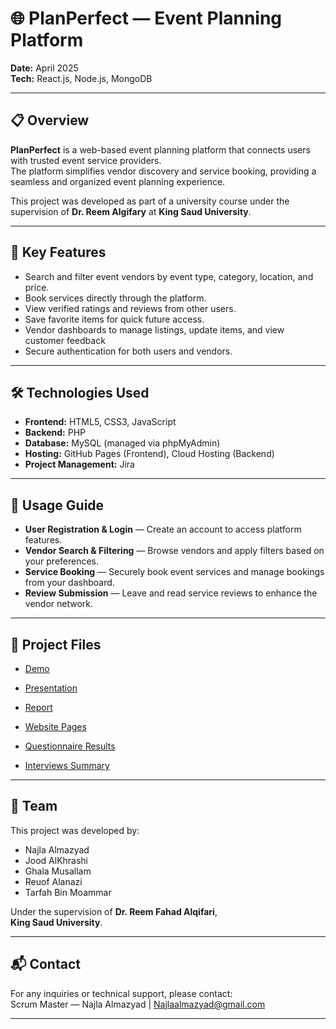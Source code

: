 # 🌐 PlanPerfect — Event Planning Platform

**Date:** April 2025  
**Tech:** React.js, Node.js, MongoDB

---

## 📋 Overview

**PlanPerfect** is a web-based event planning platform that connects users with trusted event service providers.  
The platform simplifies vendor discovery and service booking, providing a seamless and organized event planning experience.

This project was developed as part of a university course under the supervision of **Dr. Reem Algifary** at **King Saud University**.

---

## 🌟 Key Features

- Search and filter event vendors by event type, category, location, and price.  
- Book services directly through the platform.  
- View verified ratings and reviews from other users.  
- Save favorite items for quick future access.  
-	Vendor dashboards to manage listings, update items, and view customer feedback
- Secure authentication for both users and vendors.  

---

## 🛠️ Technologies Used

- **Frontend:** HTML5, CSS3, JavaScript  
- **Backend:** PHP
- **Database:** MySQL (managed via phpMyAdmin)
- **Hosting:** GitHub Pages (Frontend), Cloud Hosting (Backend)  
- **Project Management:** Jira

---

## 🚀 Usage Guide

- **User Registration & Login** — Create an account to access platform features.  
- **Vendor Search & Filtering** — Browse vendors and apply filters based on your preferences.  
- **Service Booking** — Securely book event services and manage bookings from your dashboard.  
- **Review Submission** — Leave and read service reviews to enhance the vendor network.

---
## 📂 Project Files

- [Demo](Demo.mp4)

- [Presentation](Presentation.pptx)

- [Report](Report.pdf)
  
- [Website Pages](WebsitePages.zip)

- [Questionnaire Results](Questionaire.pdf)

- [Interviews Summary](Interviews.pdf)

---
## 👥 Team

This project was developed by:

- Najla Almazyad  
- Jood AlKhrashi  
- Ghala Musallam
- Reuof Alanazi
- Tarfah Bin Moammar  

Under the supervision of **Dr. Reem Fahad Alqifari**,  
**King Saud University**. 


---

## 📬 Contact

For any inquiries or technical support, please contact:  
Scrum Master — Najla Almazyad | Najlaalmazyad@gmail.com

---
